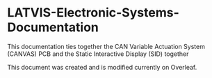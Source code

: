 # LATVIS-Electronic-Systems-Documentation
This documentation ties together the CAN Variable Actuation System (CANVAS) PCB and the Static Interactive Display (SID) together

This document was created and is modified currently on Overleaf.
